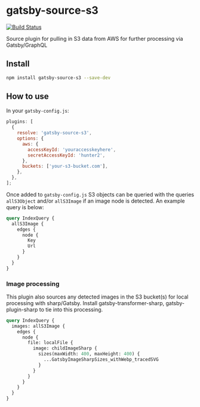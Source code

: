 # gatsby-source-s3

[![Build Status](https://travis-ci.org/DSchau/gatsby-source-s3.svg?branch=master)](https://travis-ci.org/DSchau/gatsby-source-s3)

Source plugin for pulling in S3 data from AWS for further processing via Gatsby/GraphQL

## Install

```bash
npm install gatsby-source-s3 --save-dev
```

## How to use

In your `gatsby-config.js`:

```javascript
plugins: [
  {
    resolve: 'gatsby-source-s3',
    options: {
      aws: {
        accessKeyId: 'youraccesskeyhere',
        secretAccessKeyId: 'hunter2',
      },
      buckets: ['your-s3-bucket.com'],
    },
  },
];
```

Once added to `gatsby-config.js` S3 objects can be queried with the queries `allS3Object` and/or `allS3Image` if an image node is detected. An example query is below:

```graphql
query IndexQuery {
  allS3Image {
    edges {
      node {
        Key
        Url
      }
    }
  }
}
```

### Image processing

This plugin also sources any detected images in the S3 bucket(s) for local processing with sharp/Gatsby. Install gatsby-transformer-sharp, gatsby-plugin-sharp to tie into this processing.

```graphql
query IndexQuery {
  images: allS3Image {
    edges {
      node {
        file: localFile {
          image: childImageSharp {
            sizes(maxWidth: 400, maxHeight: 400) {
              ...GatsbyImageSharpSizes_withWebp_tracedSVG
            }
          }
        }
      }
    }
  }
}
```
